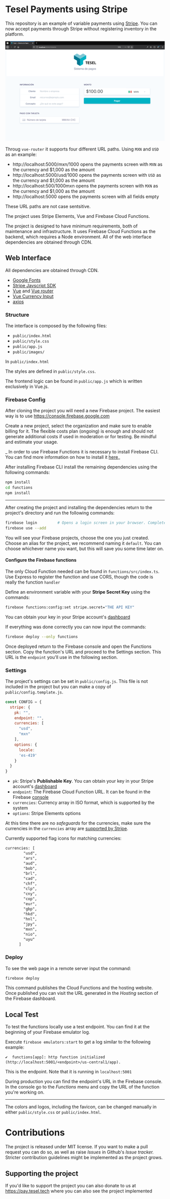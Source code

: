 Tesel Payments using Stripe
===========================

This repository is an example of variable payments using [Stripe](https://stripe.com/). You can now accept payments through Stripe without registering inventory in the platform.

![Payments system screenshot](screenshot.png)

Throug `vue-router` it supports four different URL paths. Using `MXN` and `USD` as an example:

- http://localhost:5000/mxn/1000 opens the payments screen with `MXN` as the currency and $1,000 as the amount
- http://localhost:5000/usd/1000 opens the payments screen with `USD` as the currency and $1,000 as the amount
- http://localhost:500/1000mxn opens the payments screen with `MXN` as the currency and $1,000 as the amount
- http://localhost:5000 opens the payments screen with all fields empty

These URL paths are not case sentsitive.

The project uses Stripe Elements, Vue and Firebase Cloud Functions.


The project is designed to have minimum requirements, both of maintenance and infrastructure. It uses Firebase Cloud Functions as the backend, which requires a Node environment. All of the web interface dependencies are obtained through CDN.

## Web Interface

All dependencies are obtained through CDN.

- [Google Fonts](https://fonts.google.com/)
- [Stripe Javscript SDK](https://github.com/stripe/stripe-js)
- [Vue](https://vuejs.org/) and [Vue router](https://router.vuejs.org/)
- [Vue Currency Input](https://github.com/dm4t2/vue-currency-input)
- [axios](https://github.com/axios/axios)

### Structure

The interface is composed by the following files:

- `public/index.html`
- `public/style.css`
- `public/app.js`
- `public/images/`

In `public/index.html`

The styles are defined in `public/style.css`.

The frontend logic can be found in `public/app.js` which is written exclusively in Vue.js.

### Firebase Config

After cloning the project you will need a new Firebase project. The easiest way is to use https://console.firebase.google.com

Create a new project, select the organization and make sure to enable billing for it. The flexible costs plan (ongoing) is enough and should not generate additional costs if used in moderation or for testing. Be mindful and estimate your usage.

_ In order to use Firebase Functions it is necessary to install Firebase CLI. You can find more information on how to install it [here](https://firebase.google.com/docs/cli)_

After installing Firebase CLI install the remaining dependencies using the following commands:

```bash
npm install
cd functions
npm install
```

---

After creating the project and installing the dependencies return to the project's directory and run the following commands:

```bash
firebase login         # Opens a login screen in your browser. Complete the process
firebase use --add
```

You will see your Firebase projects, choose the one you just created. Choose an alias for the project, we recommend naming it `default`. You can choose whichever name you want, but this will save you some time later on.


#### Configure the Firebase functions


The only Cloud Function needed can be found in `functions/src/index.ts`. Use Express to register the function and use CORS, though the code is really the function `handler`

Define an environment variable with your **Stripe Secret Key** using the commands:

```bash
firebase functions:config:set stripe.secret="THE API KEY"
```

You can obtain your key in your Stripe account's [dashboard](https://dashboard.stripe.com/apikeys)


If everything was done correctly you can now input the commands:

```bash
firebase deploy --only functions
```

Once deployed return to the Firebase console and open the Functions section. Copy the function's URL and proceed to the Settings section. This URL is the `endpoint` you'll use in the following section.


### Settings

The project's settings can be set in `public/config.js`. This file is not included in the project but you can make a copy of `public/config.template.js`.

```javascript
const CONFIG = {
  stripe: {
    pk: "",
    endpoint: "",
    currencies: [
      "usd",
      "mxn"
    ],
    options: {
      locale:
      'es-419'
    }
  }
}
```

- `pk`: Stripe's **Publishable Key**. You can obtain your key in your Stripe account's [dashboard](https://dashboard.stripe.com/apikeys)
- `endpoint`: The Firebase Cloud Function URL. It can be found in the Firebase [console](https://console.firebase.google.com/)
- `currencies`: Currency array in ISO format, which is supported by the system
- `options`: Stripe Elements options

At this time there are no  _safeguards_ for the currencies, make sure the currencies in the `currencies` array are [supported by Stripe](https://stripe.com/docs/currencies).

Currently supported flag icons for matching currencies:

```
currencies: [
        "usd",
        "ars",
        "aud",
        "bob",
        "brl",
        "cad",
        "chf",
        "clp",
        "cny",
        "cop",
        "eur",
        "gbp",
        "hkd",
        "hnl",
        "jpy",
        "mxn",
        "nio",
        "uyu"
      ]
```

### Deploy

To see the web page in a remote server input the command:

```bash
firebase deploy
```

This command publishes the Cloud Functions and the hosting website. Once published you can visit the URL generated in the _Hosting_ section of the Firebase dashboard.

## Local Test

To test the functions locally use a test endpoint. You can find it at the beginning of your Firebase emulator log.

Execute `firebase emulators:start` to get a log similar to the following example:

```
✔  functions[app]: http function initialized (http://localhost:5001/<endpoint>/us-central1/app).
```

This is the endpoint. Note that it is running in `localhost:5001`

During production you can find the endpoint's URL in the Firebase console. In the console go to the  _Functions_ menu and copy the URL of the function you're working on.

---

The colors and logos, including the favicon, can be changed manually in either `public/style.css` or `public/index.html`.

# Contributions

The project is released under MIT license. If you want to make a pull request you can do so, as well as raise _Issues_ in Github's _Issue tracker._ Stricter contribution guidelines might be implemented as the project grows.

## Supporting the project

If you'd like to support the project you can also donate to us at https://pay.tesel.tech where you can also see the project implemented
